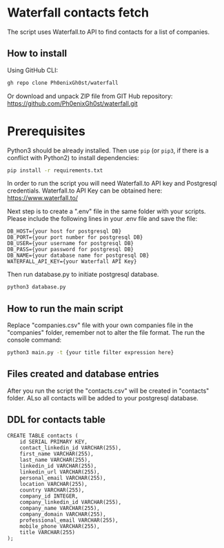 # Waterfall contacts fetch
The script uses Waterfall.to API to find contacts for a list of companies.

## How to install
Using GitHub CLI:
```bash
gh repo clone Ph0enixGh0st/waterfall
```

Or download and unpack ZIP file from GIT Hub repository: https://github.com/Ph0enixGh0st/waterfall.git

# Prerequisites
Python3 should be already installed.
Then use `pip` (or `pip3`, if there is a conflict with Python2) to install dependencies:
```bash
pip install -r requirements.txt
```
In order to run the script you will need Waterfall.to API key and Postgresql credentials.
Waterfall.to API Key can be obtained here: https://www.waterfall.to/


Next step is to create a ".env" file in the same folder with your scripts.
Please include the following lines in your .env file and save the file:
```
DB_HOST={your host for postgresql DB}
DB_PORT={your port number for postgresql DB}
DB_USER={your username for postgresql DB}
DB_PASS={your password for postgresql DB}
DB_NAME={your database name for postgresql DB}
WATERFALL_API_KEY={your Waterfall API Key}
```

Then run database.py to initiate postgresql database.
```bash
python3 database.py
```


## How to run the main script
Replace "companies.csv" file with your own companies file in the "companies" folder, remember not to alter the file format.
The run the console command:

```bash
python3 main.py -t {your title filter expression here}
```

## Files created and database entries
After you run the script the "contacts.csv" will be created in "contacts" folder.
ALso all contacts will be added to your postgresql database.


## DDL for contacts table
```
CREATE TABLE contacts (
    id SERIAL PRIMARY KEY,
    contact_linkedin_id VARCHAR(255),
    first_name VARCHAR(255),
    last_name VARCHAR(255),
    linkedin_id VARCHAR(255),
    linkedin_url VARCHAR(255),
    personal_email VARCHAR(255),
    location VARCHAR(255),
    country VARCHAR(255),
    company_id INTEGER,
    company_linkedin_id VARCHAR(255),
    company_name VARCHAR(255),
    company_domain VARCHAR(255),
    professional_email VARCHAR(255),
    mobile_phone VARCHAR(255),
    title VARCHAR(255)
);
```
